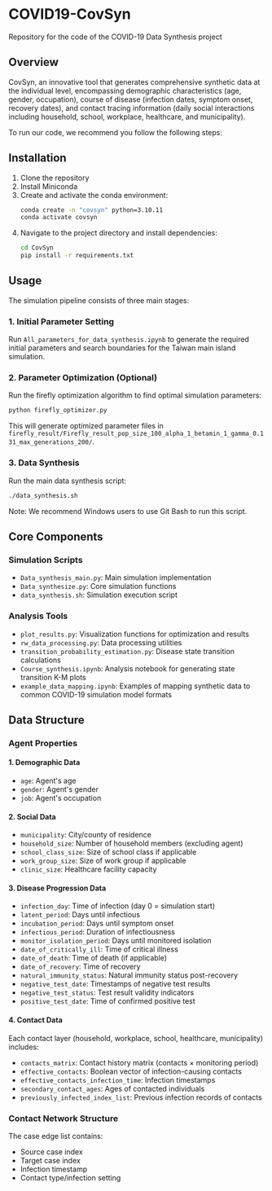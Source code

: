 # COVID19-CovSyn

Repository for the code of the COVID-19 Data Synthesis project

## Overview

CovSyn, an innovative tool that generates comprehensive synthetic data at the individual level, encompassing demographic characteristics (age, gender, occupation), course of disease (infection dates, symptom onset, recovery dates), and contact tracing information (daily social interactions including household, school, workplace, healthcare, and municipality).

To run our code, we recommend you follow the following steps:

## Installation

1. Clone the repository
2. Install Miniconda
3. Create and activate the conda environment:
   ```bash
   conda create -n "covsyn" python=3.10.11
   conda activate covsyn
   ```
4. Navigate to the project directory and install dependencies:
   ```bash
   cd CovSyn
   pip install -r requirements.txt
   ```
    

## Usage

The simulation pipeline consists of three main stages:

### 1. Initial Parameter Setting

Run `All_parameters_for_data_synthesis.ipynb` to generate the required initial parameters and search boundaries for the Taiwan main island simulation.

### 2. Parameter Optimization (Optional)

Run the firefly optimization algorithm to find optimal simulation parameters:
```bash
python firefly_optimizer.py
```
This will generate optimized parameter files in `firefly_result/Firefly_result_pop_size_100_alpha_1_betamin_1_gamma_0.131_max_generations_200/`.

### 3. Data Synthesis

Run the main data synthesis script:
```bash
./data_synthesis.sh
```
Note: We recommend Windows users to use Git Bash to run this script.

## Core Components

### Simulation Scripts
- `Data_synthesis_main.py`: Main simulation implementation
- `Data_synthesize.py`: Core simulation functions
- `data_synthesis.sh`: Simulation execution script

### Analysis Tools
- `plot_results.py`: Visualization functions for optimization and results
- `rw_data_processing.py`: Data processing utilities
- `transition_probability_estimation.py`: Disease state transition calculations
- `Course_synthesis.ipynb`: Analysis notebook for generating state transition K-M plots
- `example_data_mapping.ipynb`: Examples of mapping synthetic data to common COVID-19 simulation model formats

<!-- ### Testing
- `test_data_synthesize.py`: Unit tests for simulation functions -->

## Data Structure

### Agent Properties

#### 1. Demographic Data
- `age`: Agent's age
- `gender`: Agent's gender
- `job`: Agent's occupation

#### 2. Social Data
- `municipality`: City/county of residence
- `household_size`: Number of household members (excluding agent)
- `school_class_size`: Size of school class if applicable
- `work_group_size`: Size of work group if applicable
- `clinic_size`: Healthcare facility capacity

#### 3. Disease Progression Data
- `infection_day`: Time of infection (day 0 = simulation start)
- `latent_period`: Days until infectious
- `incubation_period`: Days until symptom onset
- `infectious_period`: Duration of infectiousness
- `monitor_isolation_period`: Days until monitored isolation
- `date_of_critically_ill`: Time of critical illness
- `date_of_death`: Time of death (if applicable)
- `date_of_recovery`: Time of recovery
- `natural_immunity_status`: Natural immunity status post-recovery
- `negative_test_date`: Timestamps of negative test results
- `negative_test_status`: Test result validity indicators
- `positive_test_date`: Time of confirmed positive test

#### 4. Contact Data
Each contact layer (household, workplace, school, healthcare, municipality) includes:
- `contacts_matrix`: Contact history matrix (contacts × monitoring period)
- `effective_contacts`: Boolean vector of infection-causing contacts
- `effective_contacts_infection_time`: Infection timestamps
- `secondary_contact_ages`: Ages of contacted individuals
- `previously_infected_index_list`: Previous infection records of contacts

### Contact Network Structure
The case edge list contains:
- Source case index
- Target case index
- Infection timestamp
- Contact type/infection setting